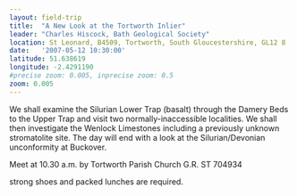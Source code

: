 ```yaml
---
layout: field-trip
title:  "A New Look at the Tortworth Inlier"
leader: "Charles Hiscock, Bath Geological Society"
location: St Leonard, B4509, Tortworth, South Gloucestershire, GL12 8
date:   '2007-05-12 10:30:00'
latitude: 51.638619
longitude: -2.4291190
#precise zoom: 0.005, inprecise zoom: 0.5
zoom: 0.005
---
```

We shall examine the Silurian Lower Trap (basalt) through the Damery Beds to the Upper Trap and visit two normally-inaccessible localities. We shall then investigate the Wenlock Limestones including a previously unknown stromatolite site. The day will end with a look at the Silurian/Devonian unconformity at Buckover.

Meet at 10.30 a.m. by Tortworth Parish Church G.R. ST 704934

strong shoes and packed lunches are required.